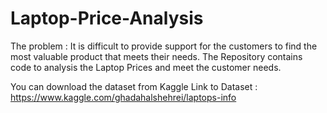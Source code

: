 # Laptop-Price-Analysis
The problem : It is difficult to provide support for the customers to find the most valuable product that meets their needs.
The Repository contains code to analysis the Laptop Prices and meet the customer needs.

You can download the dataset from Kaggle
Link to Dataset : https://www.kaggle.com/ghadahalshehrei/laptops-info
